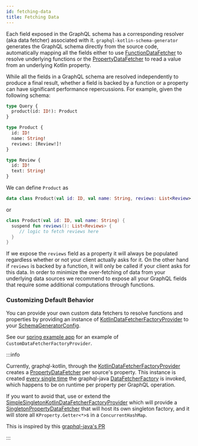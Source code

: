 ```yaml
---
id: fetching-data
title: Fetching Data
---
```

Each field exposed in the GraphQL schema has a corresponding resolver (aka data fetcher) associated with it. `graphql-kotlin-schema-generator` generates the GraphQL schema
directly from the source code, automatically mapping all the fields either to use
[FunctionDataFetcher](https://github.com/ExpediaGroup/graphql-kotlin/blob/master/generator/graphql-kotlin-schema-generator/src/main/kotlin/com/expediagroup/graphql/generator/execution/FunctionDataFetcher.kt)
to resolve underlying functions or the [PropertyDataFetcher](https://github.com/ExpediaGroup/graphql-kotlin/blob/master/generator/graphql-kotlin-schema-generator/src/main/kotlin/com/expediagroup/graphql/generator/execution/PropertyDataFetcher.kt)
to read a value from an underlying Kotlin property.

While all the fields in a GraphQL schema are resolved independently to produce a final result, whether a field is backed by a function or a property can have significant
performance repercussions. For example, given the following schema:

```graphql
type Query {
  product(id: ID!): Product
}

type Product {
  id: ID!
  name: String!
  reviews: [Review!]!
}

type Review {
  id: ID!
  text: String!
}
```

We can define `Product` as

```kotlin
data class Product(val id: ID, val name: String, reviews: List<Review>)
```

or

```kotlin
class Product(val id: ID, val name: String) {
  suspend fun reviews(): List<Reviews> {
     // logic to fetch reviews here
  }
}
```

If we expose the `reviews` field as a property it will always be populated regardless whether or not your client actually asks for it. On the other hand if `reviews` is backed
by a function, it will only be called if your client asks for this data. In order to minimize the over-fetching of data from your underlying data sources we recommend to
expose all your GraphQL fields that require some additional computations through functions.

### Customizing Default Behavior

You can provide your own custom data fetchers to resolve functions and properties by providing an instance of
[KotlinDataFetcherFactoryProvider](https://github.com/ExpediaGroup/graphql-kotlin/blob/master/generator/graphql-kotlin-schema-generator/src/main/kotlin/com/expediagroup/graphql/generator/execution/KotlinDataFetcherFactoryProvider.kt#L31)
to your [SchemaGeneratorConfig](https://github.com/ExpediaGroup/graphql-kotlin/blob/master/generator/graphql-kotlin-schema-generator/src/main/kotlin/com/expediagroup/graphql/generator/SchemaGeneratorConfig.kt).

See our [spring example app](https://github.com/ExpediaGroup/graphql-kotlin/tree/master/examples/server/spring-server) for an example of `CustomDataFetcherFactoryProvider`.

:::info

Currently, graphql-kotlin, through the [KotlinDataFetcherFactoryProvider](https://github.com/ExpediaGroup/graphql-kotlin/blob/master/generator/graphql-kotlin-schema-generator/src/main/kotlin/com/expediagroup/graphql/generator/execution/KotlinDataFetcherFactoryProvider.kt#L62)
creates a [PropertyDataFetcher](https://github.com/ExpediaGroup/graphql-kotlin/blob/master/generator/graphql-kotlin-schema-generator/src/main/kotlin/com/expediagroup/graphql/generator/execution/PropertyDataFetcher.kt)
per source's property. This instance is created [every single time](https://github.com/graphql-java/graphql-java/blob/master/src/main/java/graphql/schema/GraphQLCodeRegistry.java#L100)
the graphql-java [DataFetcherFactory](https://github.com/graphql-java/graphql-java/blob/master/src/main/java/graphql/schema/DataFetcherFactory.java) is invoked,
which happens to be on runtime per property per GraphQL operation.

If you want to avoid that, use or extend the [SimpleSingletonKotlinDataFetcherFactoryProvider](https://github.com/ExpediaGroup/graphql-kotlin/blob/master/generator/graphql-kotlin-schema-generator/src/main/kotlin/com/expediagroup/graphql/generator/execution/KotlinDataFetcherFactoryProvider.kt#L72) which will provide a
[SingletonPropertyDataFetcher](https://github.com/ExpediaGroup/graphql-kotlin/blob/master/generator/graphql-kotlin-schema-generator/src/main/kotlin/com/expediagroup/graphql/generator/execution/SingletonPropertyDataFetcher.kt) that will host its own singleton factory, and it will store
all `KProperty.Getter<*>`s in a `ConcurrentHashMap`.

This is inspired by this [graphql-java's PR](https://github.com/graphql-java/graphql-java/pull/3754)

:::
